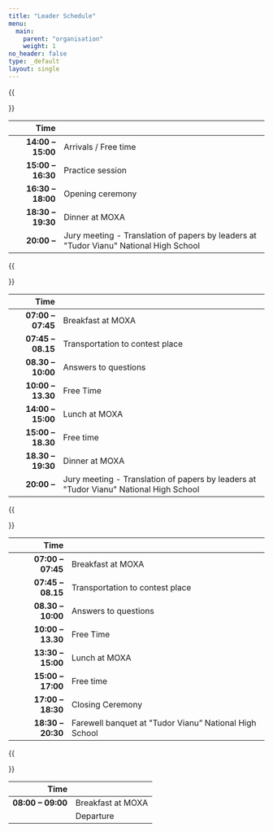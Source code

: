 ```yaml
---
title: "Leader Schedule"
menu:
  main:
    parent: "organisation"
    weight: 1
no_header: false
type: _default
layout: single
---
```


{{<section title="Wednesday, October 11th" >}}

|                        Time |                                                                                       |
| --------------------------: | :------------------------------------------------------------------------------------ |
| **14:00&nbsp;–&nbsp;15:00** | Arrivals / Free time                                                                  |
| **15:00&nbsp;–&nbsp;16:30** | Practice session                                                                      |
| **16:30&nbsp;–&nbsp;18:00** | Opening ceremony                                                                      |
| **18:30&nbsp;–&nbsp;19:30** | Dinner at MOXA                                                                        |
|            **20:00&nbsp;–** | Jury meeting - Translation of papers by leaders at "Tudor Vianu" National High School |


{{<section title="Thursday, October 12th" >}}

|                        Time |                                                                                       |
| --------------------------: | :------------------------------------------------------------------------------------ |
| **07:00&nbsp;–&nbsp;07:45** | Breakfast at MOXA                                                                     |
| **07:45&nbsp;–&nbsp;08.15** | Transportation to contest place                                                       |
| **08.30&nbsp;–&nbsp;10:00** | Answers to questions                                                                  |
| **10:00&nbsp;–&nbsp;13.30** | Free Time                                                                             |
| **14:00&nbsp;–&nbsp;15:00** | Lunch at MOXA                                                                         |
| **15:00&nbsp;–&nbsp;18.30** | Free time                                                                             |
| **18.30&nbsp;–&nbsp;19:30** | Dinner at MOXA                                                                        |
|            **20:00&nbsp;–** | Jury meeting - Translation of papers by leaders at "Tudor Vianu" National High School |



{{<section title="Friday, October 13th" >}}

|                        Time |                                                        |
| --------------------------: | :----------------------------------------------------- |
| **07:00&nbsp;–&nbsp;07:45** | Breakfast at MOXA                                      |
| **07:45&nbsp;–&nbsp;08.15** | Transportation to contest place                        |
| **08.30&nbsp;–&nbsp;10:00** | Answers to questions                                   |
| **10:00&nbsp;–&nbsp;13.30** | Free Time                                              |
| **13:30&nbsp;–&nbsp;15:00** | Lunch at MOXA                                          |
| **15:00&nbsp;–&nbsp;17:00** | Free time                                              |
| **17:00&nbsp;–&nbsp;18:30** | Closing Ceremony                                       |
| **18:30&nbsp;–&nbsp;20:30** | Farewell banquet at "Tudor Vianu” National High School |



{{<section title="Saturday, October 14th" >}}

|                        Time |                   |
| --------------------------: | :---------------- |
| **08:00&nbsp;–&nbsp;09:00** | Breakfast at MOXA |
|                             | Departure         |
